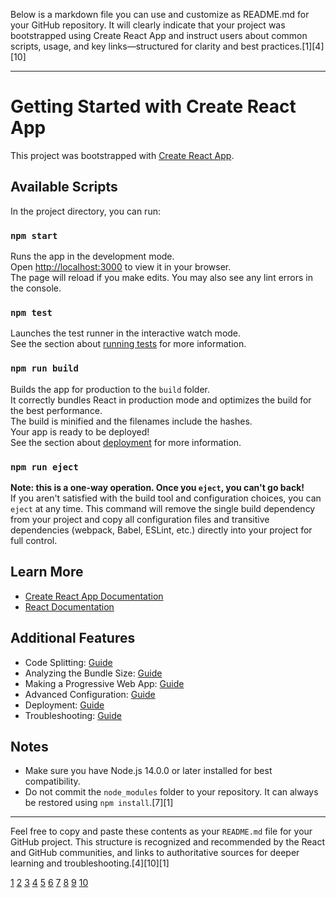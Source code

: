 Below is a markdown file you can use and customize as README.md for your GitHub repository. It will clearly indicate that your project was bootstrapped using Create React App and instruct users about common scripts, usage, and key links—structured for clarity and best practices.[1][4][10]

***

# Getting Started with Create React App

This project was bootstrapped with [Create React App](https://github.com/facebook/create-react-app).

## Available Scripts

In the project directory, you can run:

### `npm start`

Runs the app in the development mode.  
Open [http://localhost:3000](http://localhost:3000) to view it in your browser.  
The page will reload if you make edits. You may also see any lint errors in the console.

### `npm test`

Launches the test runner in the interactive watch mode.  
See the section about [running tests](https://facebook.github.io/create-react-app/docs/running-tests) for more information.

### `npm run build`

Builds the app for production to the `build` folder.  
It correctly bundles React in production mode and optimizes the build for the best performance.  
The build is minified and the filenames include the hashes.  
Your app is ready to be deployed!  
See the section about [deployment](https://facebook.github.io/create-react-app/docs/deployment) for more information.

### `npm run eject`

**Note: this is a one-way operation. Once you `eject`, you can't go back!**  
If you aren't satisfied with the build tool and configuration choices, you can `eject` at any time. This command will remove the single build dependency from your project and copy all configuration files and transitive dependencies (webpack, Babel, ESLint, etc.) directly into your project for full control.

## Learn More

- [Create React App Documentation](https://facebook.github.io/create-react-app/docs/getting-started)
- [React Documentation](https://reactjs.org/)

## Additional Features

- Code Splitting: [Guide](https://facebook.github.io/create-react-app/docs/code-splitting)
- Analyzing the Bundle Size: [Guide](https://facebook.github.io/create-react-app/docs/analyzing-the-bundle-size)
- Making a Progressive Web App: [Guide](https://facebook.github.io/create-react-app/docs/making-a-progressive-web-app)
- Advanced Configuration: [Guide](https://facebook.github.io/create-react-app/docs/advanced-configuration)
- Deployment: [Guide](https://facebook.github.io/create-react-app/docs/deployment)
- Troubleshooting: [Guide](https://facebook.github.io/create-react-app/docs/troubleshooting#npm-run-build-fails-to-minify)

## Notes

- Make sure you have Node.js 14.0.0 or later installed for best compatibility.
- Do not commit the `node_modules` folder to your repository. It can always be restored using `npm install`.[7][1]

***

Feel free to copy and paste these contents as your `README.md` file for your GitHub project. This structure is recognized and recommended by the React and GitHub communities, and links to authoritative sources for deeper learning and troubleshooting.[4][10][1]

[1](https://github.com/facebook/create-react-app)
[2](https://github.com/gitname/react-gh-pages)
[3](https://docs.github.com/en/repositories/creating-and-managing-repositories/quickstart-for-repositories)
[4](https://dev.to/gregpetropoulos/github-repo-setup-for-react-app-1dnd)
[5](https://www.youtube.com/watch?v=hn1IkJk24ow)
[6](https://www.geeksforgeeks.org/reactjs/how-to-download-a-react-project-from-github-and-run-in-my-pc/)
[7](https://www.pluralsight.com/resources/blog/guides/setting-up-a-react-project-from-github)
[8](https://create-react-app.dev/docs/deployment/)
[9](https://www.codewalnut.com/learn/how-to-deploy-a-react-application-on-github)
[10](https://github.com/facebook/create-react-app)
